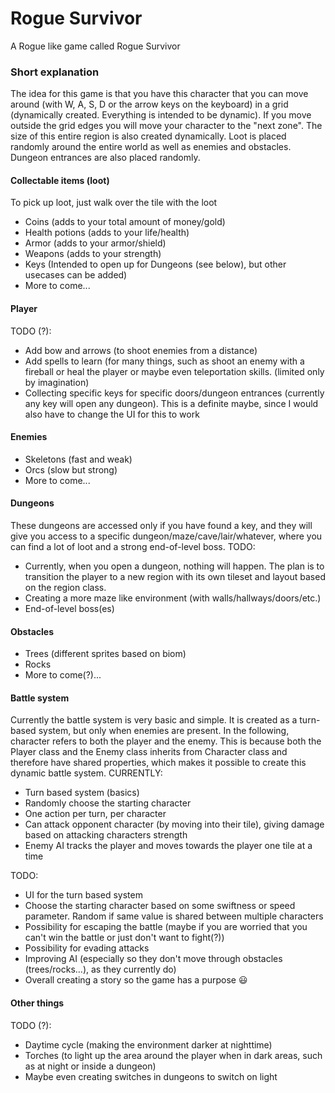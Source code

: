 # Rogue Survivor
A Rogue like game called Rogue Survivor

### Short explanation
The idea for this game is that you have this character that you can move around (with W, A, S, D or the arrow keys on the keyboard) in a grid (dynamically created. Everything is intended to be dynamic).
If you move outside the grid edges you will move your character to the "next zone". The size of this entire region is also created dynamically.
Loot is placed randomly around the entire world as well as enemies and obstacles. Dungeon entrances are also placed randomly.

#### Collectable items (loot)
To pick up loot, just walk over the tile with the loot
- Coins (adds to your total amount of money/gold)
- Health potions (adds to your life/health)
- Armor (adds to your armor/shield)
- Weapons (adds to your strength)
- Keys (Intended to open up for Dungeons (see below), but other usecases can be added)
- More to come...

#### Player
TODO (?):
- Add bow and arrows (to shoot enemies from a distance)
- Add spells to learn (for many things, such as shoot an enemy with a fireball or heal the player or maybe even teleportation skills. (limited only by imagination)
- Collecting specific keys for specific doors/dungeon entrances (currently any key will open any dungeon). This is a definite maybe, since I would also have to change the UI for this to work

#### Enemies
- Skeletons (fast and weak)
- Orcs (slow but strong)
- More to come...

#### Dungeons
These dungeons are accessed only if you have found a key, and they will give you access to a specific dungeon/maze/cave/lair/whatever, where you can find a lot of loot and a strong end-of-level boss.
TODO:
- Currently, when you open a dungeon, nothing will happen. The plan is to transition the player to a new region with its own tileset and layout based on the region class.
- Creating a more maze like environment (with walls/hallways/doors/etc.)
- End-of-level boss(es)

#### Obstacles
- Trees (different sprites based on biom)
- Rocks
- More to come(?)...

#### Battle system
Currently the battle system is very basic and simple. It is created as a turn-based system, but only when enemies are present. In the following, character refers to both the player and the enemy. This is because both the Player class and the Enemy class inherits from Character class and therefore have shared properties, which makes it possible to create this dynamic battle system.
CURRENTLY:
- Turn based system (basics)
- Randomly choose the starting character
- One action per turn, per character
- Can attack opponent character (by moving into their tile), giving damage based on attacking characters strength
- Enemy AI tracks the player and moves towards the player one tile at a time

TODO:
- UI for the turn based system
- Choose the starting character based on some swiftness or speed parameter. Random if same value is shared between multiple characters
- Possibility for escaping the battle (maybe if you are worried that you can't win the battle or just don't want to fight(?))
- Possibility for evading attacks
- Improving AI (especially so they don't move through obstacles (trees/rocks...), as they currently do)
- Overall creating a story so the game has a purpose :smiley:

#### Other things
TODO (?):
- Daytime cycle (making the environment darker at nighttime)
- Torches (to light up the area around the player when in dark areas, such as at night or inside a dungeon)
- Maybe even creating switches in dungeons to switch on light
